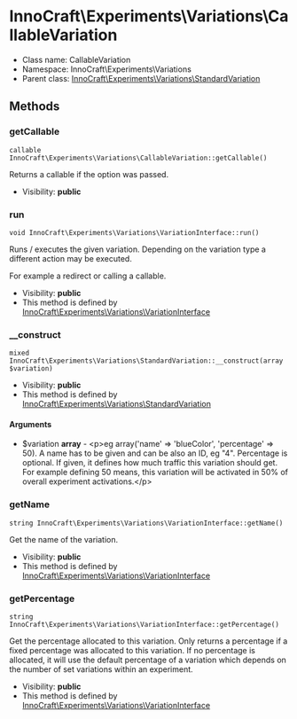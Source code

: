 InnoCraft\Experiments\Variations\CallableVariation
===============






* Class name: CallableVariation
* Namespace: InnoCraft\Experiments\Variations
* Parent class: [InnoCraft\Experiments\Variations\StandardVariation](InnoCraft-Experiments-Variations-StandardVariation.md)







Methods
-------


### getCallable

    callable InnoCraft\Experiments\Variations\CallableVariation::getCallable()

Returns a callable if the option was passed.



* Visibility: **public**




### run

    void InnoCraft\Experiments\Variations\VariationInterface::run()

Runs / executes the given variation. Depending on the variation type a different action may be executed.

For example a redirect or calling a callable.

* Visibility: **public**
* This method is defined by [InnoCraft\Experiments\Variations\VariationInterface](InnoCraft-Experiments-Variations-VariationInterface.md)




### __construct

    mixed InnoCraft\Experiments\Variations\StandardVariation::__construct(array $variation)





* Visibility: **public**
* This method is defined by [InnoCraft\Experiments\Variations\StandardVariation](InnoCraft-Experiments-Variations-StandardVariation.md)


#### Arguments
* $variation **array** - &lt;p&gt;eg array(&#039;name&#039; =&gt; &#039;blueColor&#039;, &#039;percentage&#039; =&gt; 50).
A name has to be given and can be also an ID, eg &quot;4&quot;. Percentage is optional.
If given, it defines how much traffic this variation should get. For example defining
50 means, this variation will be activated in 50% of overall experiment activations.&lt;/p&gt;



### getName

    string InnoCraft\Experiments\Variations\VariationInterface::getName()

Get the name of the variation.



* Visibility: **public**
* This method is defined by [InnoCraft\Experiments\Variations\VariationInterface](InnoCraft-Experiments-Variations-VariationInterface.md)




### getPercentage

    string InnoCraft\Experiments\Variations\VariationInterface::getPercentage()

Get the percentage allocated to this variation. Only returns a percentage if a fixed percentage was allocated
to this variation. If no percentage is allocated, it will use the default percentage of a variation which depends
on the number of set variations within an experiment.



* Visibility: **public**
* This method is defined by [InnoCraft\Experiments\Variations\VariationInterface](InnoCraft-Experiments-Variations-VariationInterface.md)




